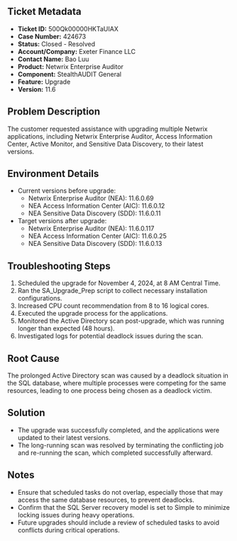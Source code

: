 ## Ticket Metadata
- **Ticket ID:** 500Qk00000HKTaUIAX
- **Case Number:** 424673
- **Status:** Closed - Resolved
- **Account/Company:** Exeter Finance LLC
- **Contact Name:** Bao Luu
- **Product:** Netwrix Enterprise Auditor
- **Component:** StealthAUDIT General
- **Feature:** Upgrade
- **Version:** 11.6

## Problem Description
The customer requested assistance with upgrading multiple Netwrix applications, including Netwrix Enterprise Auditor, Access Information Center, Active Monitor, and Sensitive Data Discovery, to their latest versions.

## Environment Details
- Current versions before upgrade:
  - Netwrix Enterprise Auditor (NEA): 11.6.0.69
  - NEA Access Information Center (AIC): 11.6.0.12
  - NEA Sensitive Data Discovery (SDD): 11.6.0.11
- Target versions after upgrade:
  - Netwrix Enterprise Auditor (NEA): 11.6.0.117
  - NEA Access Information Center (AIC): 11.6.0.25
  - NEA Sensitive Data Discovery (SDD): 11.6.0.13

## Troubleshooting Steps
1. Scheduled the upgrade for November 4, 2024, at 8 AM Central Time.
2. Ran the SA_Upgrade_Prep script to collect necessary installation configurations.
3. Increased CPU count recommendation from 8 to 16 logical cores.
4. Executed the upgrade process for the applications.
5. Monitored the Active Directory scan post-upgrade, which was running longer than expected (48 hours).
6. Investigated logs for potential deadlock issues during the scan.

## Root Cause
The prolonged Active Directory scan was caused by a deadlock situation in the SQL database, where multiple processes were competing for the same resources, leading to one process being chosen as a deadlock victim.

## Solution
- The upgrade was successfully completed, and the applications were updated to their latest versions.
- The long-running scan was resolved by terminating the conflicting job and re-running the scan, which completed successfully afterward.

## Notes
- Ensure that scheduled tasks do not overlap, especially those that may access the same database resources, to prevent deadlocks.
- Confirm that the SQL Server recovery model is set to Simple to minimize locking issues during heavy operations.
- Future upgrades should include a review of scheduled tasks to avoid conflicts during critical operations.
